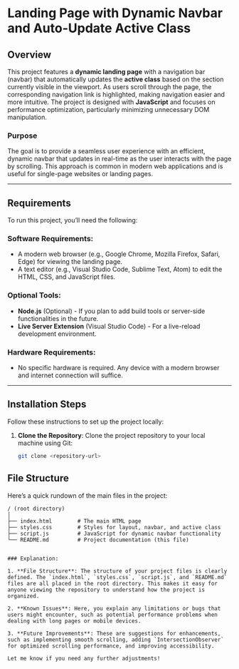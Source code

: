 # Landing Page with Dynamic Navbar and Auto-Update Active Class

## Overview

This project features a **dynamic landing page** with a navigation bar (navbar) that automatically updates the **active class** based on the section currently visible in the viewport. As users scroll through the page, the corresponding navigation link is highlighted, making navigation easier and more intuitive. The project is designed with **JavaScript** and focuses on performance optimization, particularly minimizing unnecessary DOM manipulation.

### Purpose
The goal is to provide a seamless user experience with an efficient, dynamic navbar that updates in real-time as the user interacts with the page by scrolling. This approach is common in modern web applications and is useful for single-page websites or landing pages.

---

## Requirements

To run this project, you’ll need the following:

### Software Requirements:
- A modern web browser (e.g., Google Chrome, Mozilla Firefox, Safari, Edge) for viewing the landing page.
- A text editor (e.g., Visual Studio Code, Sublime Text, Atom) to edit the HTML, CSS, and JavaScript files.

### Optional Tools:
- **Node.js** (Optional) - If you plan to add build tools or server-side functionalities in the future.
- **Live Server Extension** (Visual Studio Code) - For a live-reload development environment.

### Hardware Requirements:
- No specific hardware is required. Any device with a modern browser and internet connection will suffice.

---

## Installation Steps

Follow these instructions to set up the project locally:

1. **Clone the Repository**:
   Clone the project repository to your local machine using Git:
   ```bash
   git clone <repository-url>


## File Structure

Here’s a quick rundown of the main files in the project:

```plaintext
/ (root directory)
│
├── index.html        # The main HTML page
├── styles.css        # Styles for layout, navbar, and active class
├── script.js         # JavaScript for dynamic navbar functionality
└── README.md         # Project documentation (this file)


### Explanation:

1. **File Structure**: The structure of your project files is clearly defined. The `index.html`, `styles.css`, `script.js`, and `README.md` files are all placed in the root directory. This makes it easy for anyone viewing the repository to understand how the project is organized.

2. **Known Issues**: Here, you explain any limitations or bugs that users might encounter, such as potential performance problems when dealing with long pages or mobile devices.

3. **Future Improvements**: These are suggestions for enhancements, such as implementing smooth scrolling, adding `IntersectionObserver` for optimized scrolling performance, and improving accessibility.

Let me know if you need any further adjustments!
